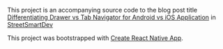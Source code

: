 This project is an accompanying source code to the blog post title [Differentiating Drawer vs Tab Navigator for Android vs iOS Application](https://streetsmartdev.com/react-native-differentiating-drawer-vs-tab-navigator-android-vs-ios-application/) in [StreetSmartDev](https://streetsmartdev.com)


This project was bootstrapped with [Create React Native App](https://github.com/react-community/create-react-native-app).
